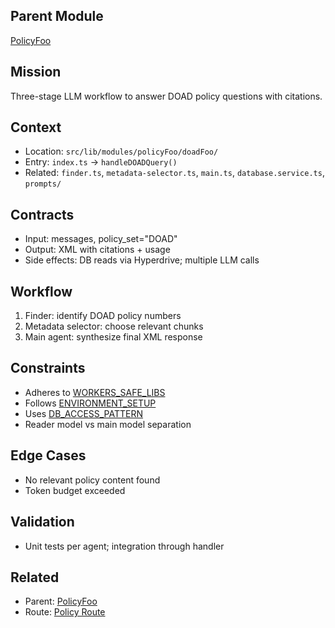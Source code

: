## Parent Module

[PolicyFoo](./module.policyFoo.md)

## Mission

Three-stage LLM workflow to answer DOAD policy questions with citations.

## Context

- Location: `src/lib/modules/policyFoo/doadFoo/`
- Entry: `index.ts` → `handleDOADQuery()`
- Related: `finder.ts`, `metadata-selector.ts`, `main.ts`, `database.service.ts`, `prompts/`

## Contracts

- Input: messages, policy_set="DOAD"
- Output: XML with citations + usage
- Side effects: DB reads via Hyperdrive; multiple LLM calls

## Workflow

1. Finder: identify DOAD policy numbers
2. Metadata selector: choose relevant chunks
3. Main agent: synthesize final XML response

## Constraints

- Adheres to [WORKERS_SAFE_LIBS](./core.md#workers_safe_libs)
- Follows [ENVIRONMENT_SETUP](./core.md#environment_setup)
- Uses [DB_ACCESS_PATTERN](./core.md#db_access_pattern)
- Reader model vs main model separation

## Edge Cases

- No relevant policy content found
- Token budget exceeded

## Validation

- Unit tests per agent; integration through handler

## Related

- Parent: [PolicyFoo](./module.policyFoo.md)
- Route: [Policy Route](./routes.md#policy-route)
